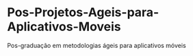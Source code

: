 # Pos-Projetos-Ageis-para-Aplicativos-Moveis
Pos-graduação em metodologias ágeis para aplicativos móveis
